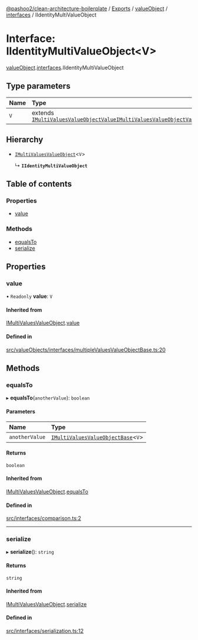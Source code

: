 [@pashoo2/clean-architecture-boilerplate](../README.md) / [Exports](../modules.md) / [valueObject](../modules/valueobject.md) / [interfaces](../modules/valueobject.interfaces.md) / IIdentityMultiValueObject

# Interface: IIdentityMultiValueObject<V\>

[valueObject](../modules/valueobject.md).[interfaces](../modules/valueobject.interfaces.md).IIdentityMultiValueObject

## Type parameters

| Name | Type |
| :------ | :------ |
| `V` | extends [`IMultiValuesValueObjectValue`](valueobject.interfaces.imultivaluesvalueobjectvalue.md)[`IMultiValuesValueObjectValue`](valueobject.interfaces.imultivaluesvalueobjectvalue.md) |

## Hierarchy

- [`IMultiValuesValueObject`](valueobject.interfaces.imultivaluesvalueobject.md)<`V`\>

  ↳ **`IIdentityMultiValueObject`**

## Table of contents

### Properties

- [value](valueobject.interfaces.iidentitymultivalueobject.md#value)

### Methods

- [equalsTo](valueobject.interfaces.iidentitymultivalueobject.md#equalsto)
- [serialize](valueobject.interfaces.iidentitymultivalueobject.md#serialize)

## Properties

### value

• `Readonly` **value**: `V`

#### Inherited from

[IMultiValuesValueObject](valueobject.interfaces.imultivaluesvalueobject.md).[value](valueobject.interfaces.imultivaluesvalueobject.md#value)

#### Defined in

[src/valueObjects/interfaces/multipleValuesValueObjectBase.ts:20](https://github.com/pashoo2/clean-architecture-boilerplate/blob/88f8e3d/src/valueObjects/interfaces/multipleValuesValueObjectBase.ts#L20)

## Methods

### equalsTo

▸ **equalsTo**(`anotherValue`): `boolean`

#### Parameters

| Name | Type |
| :------ | :------ |
| `anotherValue` | [`IMultiValuesValueObjectBase`](valueobject.interfaces.imultivaluesvalueobjectbase.md)<`V`\> |

#### Returns

`boolean`

#### Inherited from

[IMultiValuesValueObject](valueobject.interfaces.imultivaluesvalueobject.md).[equalsTo](valueobject.interfaces.imultivaluesvalueobject.md#equalsto)

#### Defined in

[src/interfaces/comparison.ts:2](https://github.com/pashoo2/clean-architecture-boilerplate/blob/88f8e3d/src/interfaces/comparison.ts#L2)

___

### serialize

▸ **serialize**(): `string`

#### Returns

`string`

#### Inherited from

[IMultiValuesValueObject](valueobject.interfaces.imultivaluesvalueobject.md).[serialize](valueobject.interfaces.imultivaluesvalueobject.md#serialize)

#### Defined in

[src/interfaces/serialization.ts:12](https://github.com/pashoo2/clean-architecture-boilerplate/blob/88f8e3d/src/interfaces/serialization.ts#L12)
